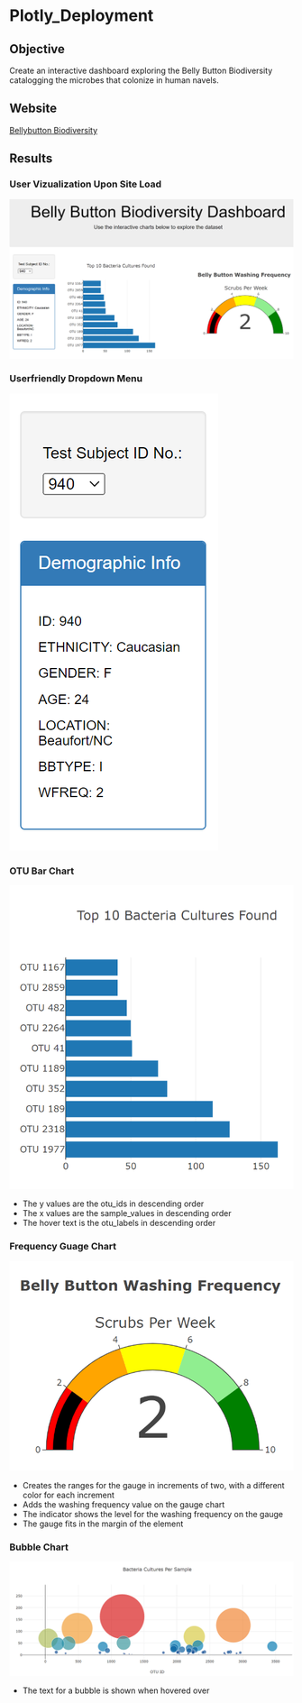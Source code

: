 # Plotly_Deployment

## Objective

Create an interactive dashboard exploring the Belly Button Biodiversity catalogging the microbes that colonize in human navels.

## Website

[Bellybutton Biodiversity](https://smgs2022.github.io/Plotly_Deployment/)

## Results

### User Vizualization Upon Site Load

![top.png](static/images/top.png)

### Userfriendly Dropdown Menu

![id.png](static/images/id.png)

### OTU Bar Chart

![otu.png](static/images/otu.png)

- The y values are the otu_ids in descending order
- The x values are the sample_values in descending order
- The hover text is the otu_labels in descending order

### Frequency Guage Chart

![freq.png](static/images/freq.png)

-  Creates the ranges for the gauge in increments of two, with a different color for each increment
- Adds the washing frequency value on the gauge chart
- The indicator shows the level for the washing frequency on the gauge
- The gauge fits in the margin of the element

### Bubble Chart

![bub.png](static/images/bub.png)

- The text for a bubble is shown when hovered over
